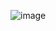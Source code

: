 ![image](https://github.com/rkivetata/LogicaJS_ALURA-SorteadorDeNumeros/assets/51369683/095d6b20-039c-4748-9b5e-f680a6490bd0)
